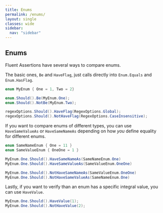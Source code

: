 ```yaml
---
title: Enums
permalink: /enums/
layout: single
classes: wide
sidebar:
  nav: "sidebar"
---
```


## Enums ##

Fluent Assertions have several ways to compare enums.

The basic ones, `Be` and `HaveFlag`, just calls directly into `Enum.Equals` and `Enum.HasFlag`.

```csharp
enum MyEnum { One = 1, Two = 2}

enum.Should().Be(MyEnum.One);
enum.Should().NotBe(MyEnum.Two);

regexOptions.Should().HaveFlag(RegexOptions.Global);
regexOptions.Should().NotHaveFlag(RegexOptions.CaseInsensitive);
```

If you want to compare enums of different types, you can use `HaveSameValueAs` or `HaveSameNameAs` depending on how _you_ define equality for different enums.

```csharp
enum SameNameEnum { One = 11 }
enum SameValueEnum { OneOne = 1 }

MyEnum.One.Should().HaveSameNameAs(SameNameEnum.One)
MyEnum.One.Should().HaveSameValueAs(SameValueEnum.OneOne)

MyEnum.One.Should().NotHaveSameNameAs(SameValueEnum.OneOne)
MyEnum.One.Should().NotHaveSameValueAs(SameNameEnum.One)
```

Lastly, if you want to verify than an enum has a specific integral value, you can use `HaveValue`.

```csharp
MyEnum.One.Should().HaveValue(1);
MyEnum.One.Should().NotHaveValue(2);
```
